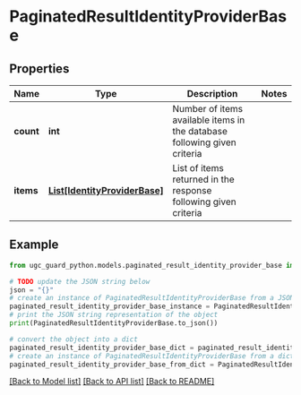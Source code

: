 # PaginatedResultIdentityProviderBase


## Properties

Name | Type | Description | Notes
------------ | ------------- | ------------- | -------------
**count** | **int** | Number of items available items in the database following given criteria | 
**items** | [**List[IdentityProviderBase]**](IdentityProviderBase.md) | List of items returned in the response following given criteria | 

## Example

```python
from ugc_guard_python.models.paginated_result_identity_provider_base import PaginatedResultIdentityProviderBase

# TODO update the JSON string below
json = "{}"
# create an instance of PaginatedResultIdentityProviderBase from a JSON string
paginated_result_identity_provider_base_instance = PaginatedResultIdentityProviderBase.from_json(json)
# print the JSON string representation of the object
print(PaginatedResultIdentityProviderBase.to_json())

# convert the object into a dict
paginated_result_identity_provider_base_dict = paginated_result_identity_provider_base_instance.to_dict()
# create an instance of PaginatedResultIdentityProviderBase from a dict
paginated_result_identity_provider_base_from_dict = PaginatedResultIdentityProviderBase.from_dict(paginated_result_identity_provider_base_dict)
```
[[Back to Model list]](../README.md#documentation-for-models) [[Back to API list]](../README.md#documentation-for-api-endpoints) [[Back to README]](../README.md)


